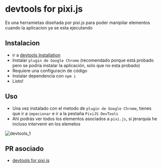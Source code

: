 # devtools for pixi.js

Es una herramietas diseñada por pixi.js para poder manipilar elementos cuando la aplicacion ya se esta ejecutando

## Instalacion

- ir a [devtools Installation](https://pixijs.io/devtools/docs/guide/installation/)
- Instalar `plugin de Google Chrome` (recomendado porque está probado pero se podría instalar la aplicación, solo que no esta probado)
- Requiere una configuracin de código
- Instalar dependencia con `npm i`
- Listo!

## Uso

- Una vez instalado con el metodo de `plugin de Google Chrome`, tienes que ir a `impecionar` e ir a la pestaña `PixiJS DevTools`
- Ahí podrás ver todos los elementos asociados a `pixi.js`, si jerarquía he incluso intervenir en los elemetos

![devtools_1](https://github.com/user-attachments/assets/fa417f6d-a0a2-4f4f-85a2-022ebfd14be2)

## PR asociado

- [devtools for pixi.js](https://github.com/Camponotus27/tower-defence-pixi/pull/3)